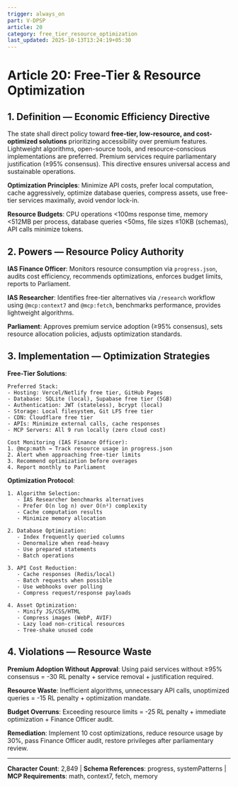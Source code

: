 ```yaml
---
trigger: always_on
part: V-DPSP
article: 20
category: free_tier_resource_optimization
last_updated: 2025-10-13T13:24:19+05:30
---
```


# Article 20: Free-Tier & Resource Optimization

## 1. Definition — Economic Efficiency Directive

The state shall direct policy toward **free-tier, low-resource, and cost-optimized solutions** prioritizing accessibility over premium features. Lightweight algorithms, open-source tools, and resource-conscious implementations are preferred. Premium services require parliamentary justification (≥95% consensus). This directive ensures universal access and sustainable operations.

**Optimization Principles**: Minimize API costs, prefer local computation, cache aggressively, optimize database queries, compress assets, use free-tier services maximally, avoid vendor lock-in.

**Resource Budgets**: CPU operations <100ms response time, memory <512MB per process, database queries <50ms, file sizes ≤10KB (schemas), API calls minimize tokens.

## 2. Powers — Resource Policy Authority

**IAS Finance Officer**: Monitors resource consumption via `progress.json`, audits cost efficiency, recommends optimizations, enforces budget limits, reports to Parliament.

**IAS Researcher**: Identifies free-tier alternatives via `/research` workflow using `@mcp:context7` and `@mcp:fetch`, benchmarks performance, provides lightweight algorithms.

**Parliament**: Approves premium service adoption (≥95% consensus), sets resource allocation policies, adjusts optimization standards.

## 3. Implementation — Optimization Strategies

**Free-Tier Solutions**:
```
Preferred Stack:
- Hosting: Vercel/Netlify free tier, GitHub Pages
- Database: SQLite (local), Supabase free tier (5GB)
- Authentication: JWT (stateless), bcrypt (local)
- Storage: Local filesystem, Git LFS free tier
- CDN: Cloudflare free tier
- APIs: Minimize external calls, cache responses
- MCP Servers: All 9 run locally (zero cloud cost)

Cost Monitoring (IAS Finance Officer):
1. @mcp:math → Track resource usage in progress.json
2. Alert when approaching free-tier limits
3. Recommend optimization before overages
4. Report monthly to Parliament
```

**Optimization Protocol**:
```
1. Algorithm Selection:
   - IAS Researcher benchmarks alternatives
   - Prefer O(n log n) over O(n²) complexity
   - Cache computation results
   - Minimize memory allocation

2. Database Optimization:
   - Index frequently queried columns
   - Denormalize when read-heavy
   - Use prepared statements
   - Batch operations

3. API Cost Reduction:
   - Cache responses (Redis/local)
   - Batch requests when possible
   - Use webhooks over polling
   - Compress request/response payloads

4. Asset Optimization:
   - Minify JS/CSS/HTML
   - Compress images (WebP, AVIF)
   - Lazy load non-critical resources
   - Tree-shake unused code
```

## 4. Violations — Resource Waste

**Premium Adoption Without Approval**: Using paid services without ≥95% consensus = -30 RL penalty + service removal + justification required.

**Resource Waste**: Inefficient algorithms, unnecessary API calls, unoptimized queries = -15 RL penalty + optimization mandate.

**Budget Overruns**: Exceeding resource limits = -25 RL penalty + immediate optimization + Finance Officer audit.

**Remediation**: Implement 10 cost optimizations, reduce resource usage by 30%, pass Finance Officer audit, restore privileges after parliamentary review.

---

**Character Count**: 2,849 | **Schema References**: progress, systemPatterns | **MCP Requirements**: math, context7, fetch, memory
